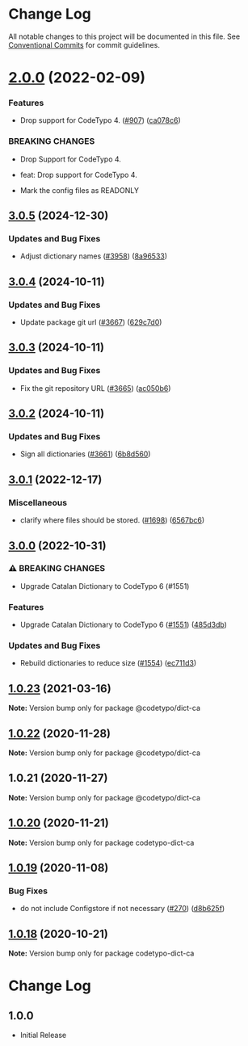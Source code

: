 # Change Log

All notable changes to this project will be documented in this file.
See [Conventional Commits](https://conventionalcommits.org) for commit guidelines.

# [2.0.0](https://github.com/khulnasoft/codetypo-dicts/compare/@codetypo/dict-ca@1.0.23...@codetypo/dict-ca@2.0.0) (2022-02-09)


### Features

* Drop support for CodeTypo 4. ([#907](https://github.com/khulnasoft/codetypo-dicts/issues/907)) ([ca078c6](https://github.com/khulnasoft/codetypo-dicts/commit/ca078c6a2e188cc3cf6276db1ba7e007f0f06f27))


### BREAKING CHANGES

* Drop Support for CodeTypo 4.

* feat: Drop support for CodeTypo 4.
* Mark the config files as READONLY





## [3.0.5](https://github.com/khulnasoft/codetypo-dicts/compare/@codetypo/dict-ca@3.0.4...@codetypo/dict-ca@3.0.5) (2024-12-30)


### Updates and Bug Fixes

* Adjust dictionary names ([#3958](https://github.com/khulnasoft/codetypo-dicts/issues/3958)) ([8a96533](https://github.com/khulnasoft/codetypo-dicts/commit/8a96533bec21280103740868b81559437c413501))

## [3.0.4](https://github.com/khulnasoft/codetypo-dicts/compare/@codetypo/dict-ca@3.0.3...@codetypo/dict-ca@3.0.4) (2024-10-11)


### Updates and Bug Fixes

* Update package git url ([#3667](https://github.com/khulnasoft/codetypo-dicts/issues/3667)) ([629c7d0](https://github.com/khulnasoft/codetypo-dicts/commit/629c7d0a5e1bacad1d3874b1f8372edc3494ef97))

## [3.0.3](https://github.com/khulnasoft/codetypo-dicts/compare/@codetypo/dict-ca@3.0.2...@codetypo/dict-ca@3.0.3) (2024-10-11)


### Updates and Bug Fixes

* Fix the git repository URL ([#3665](https://github.com/khulnasoft/codetypo-dicts/issues/3665)) ([ac050b6](https://github.com/khulnasoft/codetypo-dicts/commit/ac050b697d57820109995e92fac5ccc32ced1723))

## [3.0.2](https://github.com/khulnasoft/codetypo-dicts/compare/@codetypo/dict-ca@3.0.1...@codetypo/dict-ca@3.0.2) (2024-10-11)


### Updates and Bug Fixes

* Sign all dictionaries ([#3661](https://github.com/khulnasoft/codetypo-dicts/issues/3661)) ([6b8d560](https://github.com/khulnasoft/codetypo-dicts/commit/6b8d560cf51a593458ce42bca415859f872cfc97))

## [3.0.1](https://github.com/khulnasoft/codetypo-dicts/compare/@codetypo/dict-ca@3.0.0...@codetypo/dict-ca@3.0.1) (2022-12-17)


### Miscellaneous

* clarify where files should be stored. ([#1698](https://github.com/khulnasoft/codetypo-dicts/issues/1698)) ([6567bc6](https://github.com/khulnasoft/codetypo-dicts/commit/6567bc62130404cb32945bdcc3bf07316c839396))

## [3.0.0](https://github.com/khulnasoft/codetypo-dicts/compare/@codetypo/dict-ca@2.0.0...@codetypo/dict-ca@3.0.0) (2022-10-31)


### ⚠ BREAKING CHANGES

* Upgrade Catalan Dictionary to CodeTypo 6 (#1551)

### Features

* Upgrade Catalan Dictionary to CodeTypo 6 ([#1551](https://github.com/khulnasoft/codetypo-dicts/issues/1551)) ([485d3db](https://github.com/khulnasoft/codetypo-dicts/commit/485d3dbd5fc72418d928adf19fc02da732e7d80b))


### Updates and Bug Fixes

* Rebuild dictionaries to reduce size ([#1554](https://github.com/khulnasoft/codetypo-dicts/issues/1554)) ([ec711d3](https://github.com/khulnasoft/codetypo-dicts/commit/ec711d37264b90f028c61f05c1e46e11ad8e76c3))

## [1.0.23](https://github.com/khulnasoft/codetypo-dicts/compare/@codetypo/dict-ca@1.0.22...@codetypo/dict-ca@1.0.23) (2021-03-16)

**Note:** Version bump only for package @codetypo/dict-ca





## [1.0.22](https://github.com/khulnasoft/codetypo-dicts/compare/@codetypo/dict-ca@1.0.21...@codetypo/dict-ca@1.0.22) (2020-11-28)

**Note:** Version bump only for package @codetypo/dict-ca





## 1.0.21 (2020-11-27)

**Note:** Version bump only for package @codetypo/dict-ca





## [1.0.20](https://github.com/khulnasoft/codetypo-dicts/compare/codetypo-dict-ca@1.0.19...codetypo-dict-ca@1.0.20) (2020-11-21)

**Note:** Version bump only for package codetypo-dict-ca

## [1.0.19](https://github.com/khulnasoft/codetypo-dicts/compare/codetypo-dict-ca@1.0.18...codetypo-dict-ca@1.0.19) (2020-11-08)

### Bug Fixes

- do not include Configstore if not necessary ([#270](https://github.com/khulnasoft/codetypo-dicts/issues/270)) ([d8b625f](https://github.com/khulnasoft/codetypo-dicts/commit/d8b625f2f42d5cc6c4a9390216ac1e5037886e44))

## [1.0.18](https://github.com/khulnasoft/codetypo-dicts/compare/codetypo-dict-ca@1.0.17...codetypo-dict-ca@1.0.18) (2020-10-21)

**Note:** Version bump only for package codetypo-dict-ca

# Change Log

## 1.0.0

- Initial Release
